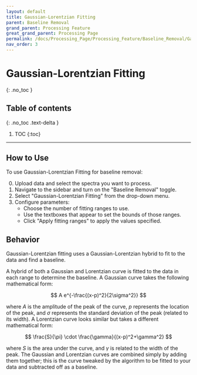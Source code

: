 ```yaml
---
layout: default
title: Gaussian-Lorentzian Fitting
parent: Baseline Removal
grand_parent: Processing Feature
great_grand_parent: Processing Page
permalink: /docs/Processing_Page/Processing_Feature/Baseline_Removal/Gaussian-Lorentzian_Fitting/
nav_order: 3
---
```


# Gaussian-Lorentzian Fitting
{: .no_toc }

## Table of contents
{: .no_toc .text-delta }

1. TOC
{:toc}

---

## How to Use

To use Gaussian-Lorentzian Fitting for baseline removal:

0. Upload data and select the spectra you want to process.
1. Navigate to the sidebar and turn on the "Baseline Removal" toggle.
2. Select "Gaussian-Lorentzian Fitting" from the drop-down menu.
3. Configure parameters:
    - Choose the number of fitting ranges to use.
    - Use the textboxes that appear to set the bounds of those ranges.
    - Click "Apply fitting ranges" to apply the values specified.

## Behavior

Gaussian-Lorentzian fitting uses a Gaussian-Lorentzian hybrid to fit to the data and find a baseline.

A hybrid of both a Gaussian and Lorentzian curve is fitted to the data in each range to determine the baseline. A Gaussian curve takes the following mathematical form:

$$
A e^{-\frac{(x-p)^2}{2\sigma^2}}
$$

where $A$ is the amplitude of the peak of the curve, $p$ represents the location of the peak, and $\sigma$ represents the standard deviation of the peak (related to its width). A Lorentzian curve looks similar but takes a different mathematical form:

$$
\frac{S}{\pi} \cdot \frac{\gamma}{(x-p)^2+\gamma^2}
$$

where $S$ is the area under the curve, and $\gamma$ is related to the width of the peak. The Gaussian and Lorentzian curves are combined simply by adding them together; this is the curve tweaked by the algorithm to be fitted to your data and subtracted off as a baseline.
